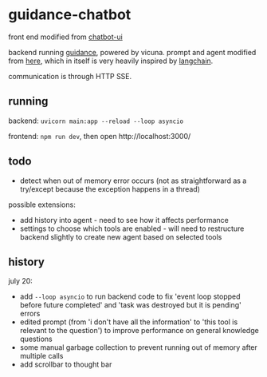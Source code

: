 # guidance-chatbot

front end modified from [chatbot-ui](https://github.com/mckaywrigley/chatbot-ui/)

backend running [guidance](https://github.com/microsoft/guidance), powered by vicuna. prompt and agent modified from [here](https://github.com/QuangBK/localLLM_guidance), which in itself is very heavily inspired by [langchain](https://github.com/hwchase17/langchain).

communication is through HTTP SSE.

## running

backend: `uvicorn main:app --reload --loop asyncio`

frontend: `npm run dev`, then open http://localhost:3000/

## todo
- detect when out of memory error occurs (not as straightforward as a try/except because the exception happens in a thread)

possible extensions:
- add history into agent - need to see how it affects performance
- settings to choose which tools are enabled - will need to restructure backend slightly to create new agent based on selected tools

## history

july 20:
- add `--loop asyncio` to run backend code to fix 'event loop stopped before future completed' and 'task was destroyed but it is pending' errors
- edited prompt (from 'i don't have all the information' to 'this tool is relevant to the question') to improve performance on general knowledge questions
- some manual garbage collection to prevent running out of memory after multiple calls
- add scrollbar to thought bar

